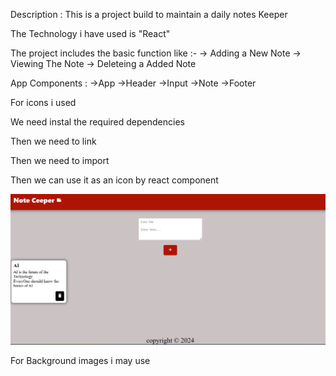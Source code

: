 Description : 
This is a project build to maintain  a daily notes Keeper 


The Technology i have used is "React" 


The project includes the basic function like :-
-> Adding a New Note
-> Viewing The Note
-> Deleteing a Added Note


App Components :
->App
    ->Header
    ->Input
    ->Note
    ->Footer


For icons i used 
<!-- "https://mui.com/material-ui/material-icons/" -->

We need instal the required dependencies

<!-- npm install @mui/material @emotion/react @emotion/styled
npm install @mui/material @mui/styled-engine-sc styled-components
npm install @fontsource/roboto
npm install @mui/icons-material
-->
Then we need to link  

<!-- <link
  rel="stylesheet"
  href="https://fonts.googleapis.com/icon?family=Material+Icons"
/> -->

Then we need to import 

<!-- import DeleteIcon from '@mui/icons-material/Delete'; -->

Then we can use it as an icon by react component 
<!-- <DeleteIcon /> -->

![alt text](image.png)

For Background images i may use 
<!--transparenttectures.com -->